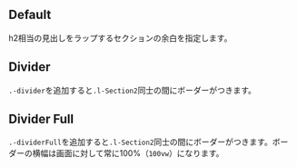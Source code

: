 ## Default
h2相当の見出しをラップするセクションの余白を指定します。

## Divider
`.-divider`を追加すると`.l-Section2`同士の間にボーダーがつきます。

## Divider Full
`.-dividerFull`を追加すると`.l-Section2`同士の間にボーダーがつきます。ボーダーの横幅は画面に対して常に100%（`100vw`）になります。
